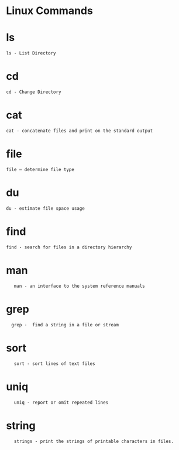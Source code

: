 # Linux Commands

# ls
    ls - List Directory 

# cd
    cd - Change Directory

# cat
    cat - concatenate files and print on the standard output

# file
    file — determine file type

# du
    du - estimate file space usage

# find
    find - search for files in a directory hierarchy

# man
       man - an interface to the system reference manuals

# grep
      grep -  find a string in a file or stream

# sort
       sort - sort lines of text files

# uniq
       uniq - report or omit repeated lines

# string
       strings - print the strings of printable characters in files.
